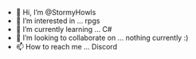 - 👋 Hi, I’m @StormyHowls
- 👀 I’m interested in ...  rpgs
- 🌱 I’m currently learning ... C#
- 💞️ I’m looking to collaborate on ... nothing currently :)
- 📫 How to reach me ... Discord

<!---
StormyHowls/StormyHowls is a ✨ special ✨ repository because its `README.md` (this file) appears on your GitHub profile.
You can click the Preview link to take a look at your changes.
--->
